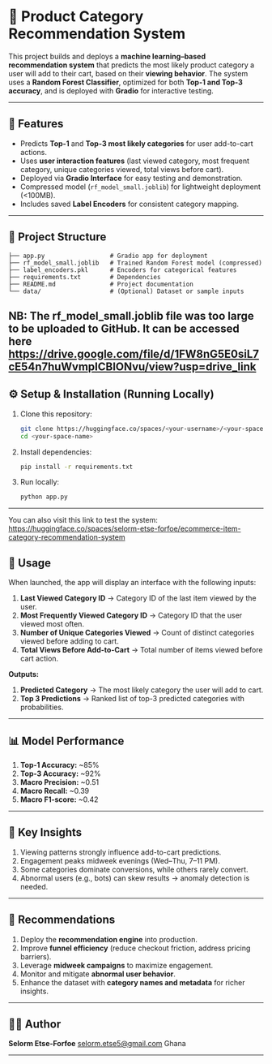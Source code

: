 # 🛒 Product Category Recommendation System

This project builds and deploys a **machine learning–based recommendation system** that predicts the most likely product category a user will add to their cart, based on their **viewing behavior**. The system uses a **Random Forest Classifier**, optimized for both **Top-1 and Top-3 accuracy**, and is deployed with **Gradio** for interactive testing.

---

## 🚀 Features

* Predicts **Top-1** and **Top-3 most likely categories** for user add-to-cart actions.
* Uses **user interaction features** (last viewed category, most frequent category, unique categories viewed, total views before cart).
* Deployed via **Gradio Interface** for easy testing and demonstration.
* Compressed model (`rf_model_small.joblib`) for lightweight deployment (<100MB).
* Includes saved **Label Encoders** for consistent category mapping.

---

## 📂 Project Structure

```
├── app.py                  # Gradio app for deployment  
├── rf_model_small.joblib   # Trained Random Forest model (compressed)  
├── label_encoders.pkl      # Encoders for categorical features  
├── requirements.txt        # Dependencies  
├── README.md               # Project documentation  
└── data/                   # (Optional) Dataset or sample inputs  
```
NB: The rf_model_small.joblib file was too large to be uploaded to GitHub. It can be accessed here
https://drive.google.com/file/d/1FW8nG5E0siL7cE54n7huWvmpICBIONvu/view?usp=drive_link
---

## ⚙️ Setup & Installation (Running Locally)

1. Clone this repository:
   ```bash
   git clone https://huggingface.co/spaces/<your-username>/<your-space-name>
   cd <your-space-name>
   ```

2. Install dependencies:
   ```bash
   pip install -r requirements.txt
   ```

3. Run locally:
   ```bash
   python app.py
   ```
---

You can also visit this link to test the system:
https://huggingface.co/spaces/selorm-etse-forfoe/ecommerce-item-category-recommendation-system

## 🎯 Usage

When launched, the app will display an interface with the following inputs:

1. **Last Viewed Category ID** → Category ID of the last item viewed by the user.
2. **Most Frequently Viewed Category ID** → Category ID that the user viewed most often.
3. **Number of Unique Categories Viewed** → Count of distinct categories viewed before adding to cart.
4. **Total Views Before Add-to-Cart** → Total number of items viewed before cart action.

**Outputs:**

1. **Predicted Category** → The most likely category the user will add to cart.
2. **Top 3 Predictions** → Ranked list of top-3 predicted categories with probabilities.

---

## 📊 Model Performance

1. **Top-1 Accuracy:** \~85%
2. **Top-3 Accuracy:** \~92%
3. **Macro Precision:** \~0.51
4. **Macro Recall:** \~0.39
5. **Macro F1-score:** \~0.42

---

## 🔑 Key Insights

1. Viewing patterns strongly influence add-to-cart predictions.
2. Engagement peaks midweek evenings (Wed–Thu, 7–11 PM).
3. Some categories dominate conversions, while others rarely convert.
4. Abnormal users (e.g., bots) can skew results → anomaly detection is needed.

---

## 📝 Recommendations

1. Deploy the **recommendation engine** into production.
2. Improve **funnel efficiency** (reduce checkout friction, address pricing barriers).
3. Leverage **midweek campaigns** to maximize engagement.
4. Monitor and mitigate **abnormal user behavior**.
5. Enhance the dataset with **category names and metadata** for richer insights.

---

## 👨‍💻 Author

**Selorm Etse-Forfoe**
[selorm.etse5@gmail.com](mailto:selorm.etse5@gmail.com)
Ghana

---
